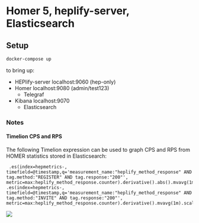 Homer 5, heplify-server, Elasticsearch
========

## Setup

```bash
docker-compose up
```

to bring up:  

* HEPlify-server localhost:9060 (hep-only)
* Homer localhost:9080 (admin/test123) 
  * Telegraf
* Kibana localhost:9070
  * Elasticsearch


### Notes
#### Timelion CPS and RPS
The following Timelion expression can be used to graph CPS and RPS from HOMER statistics stored in Elasticsearch:
```
 .es(index=hepmetrics-, timefield=@timestamp,q='measurement_name:"heplify_method_response" AND tag.method:"REGISTER" AND tag.response:"200"', metric=max:heplify_method_response.counter).derivative().abs().mvavg(1m).scale_interval(1s).yaxis(min=0).color(orange).lines(fill=2,width=1).label("RPS").legend(position=nw,showTime=true), .es(index=hepmetrics-, timefield=@timestamp,q='measurement_name:"heplify_method_response" AND tag.method:"INVITE" AND tag.response:"200"', metric=max:heplify_method_response.counter).derivative().mvavg(1m).scale_interval(1s).yaxis(min=0).color(green).lines(fill=1,width=1).label("CPS")
 ```
 <img src="https://user-images.githubusercontent.com/39862433/42957981-366a966a-8b52-11e8-81fc-a8d386153f1d.png">

